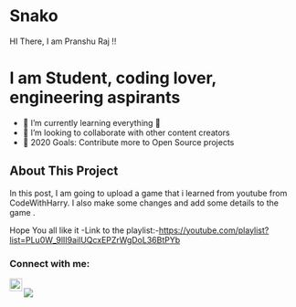 # Snako
HI There, I am Pranshu Raj !!

# I am Student, coding lover, engineering aspirants
- 🌱 I’m currently learning everything 🤣
- 👯 I’m looking to collaborate with other content creators
- 🥅 2020 Goals: Contribute more to Open Source projects

## About This Project
In this post, I am going to upload a game that i learned from youtube from CodeWithHarry.
I also make some changes and add some details to the game .

Hope You all like it
-Link to the playlist:-https://youtube.com/playlist?list=PLu0W_9lII9ailUQcxEPZrWgDoL36BtPYb

### Connect with me:


[<img align="left" alt="codeSTACKr | Instagram" width="22px" src="https://cdn.jsdelivr.net/npm/simple-icons@v3/icons/instagram.svg" />][instagram] 
<br />
[<img src="https://img.icons8.com/color/48/000000/blogger.png"/></a>][blogger]

[instagram]: https://instagram.com/pranshu_raj12
[blogger]: http://pranshuraj12.blogspot.com

